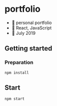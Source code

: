 # portfolio
   - :mega: personal portfolio
   - :wrench: React, JavaScript
   - :date: July 2019
   
   
## Getting started

### Preparation

```
npm install
```

## Start

```
npm start
```
